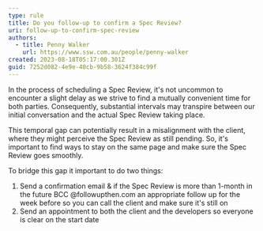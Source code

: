 ```yaml
---
type: rule
title: Do you follow-up to confirm a Spec Review?
uri: follow-up-to-confirm-spec-review
authors:
  - title: Penny Walker
    url: https://www.ssw.com.au/people/penny-walker
created: 2023-08-18T05:17:00.301Z
guid: 7252d082-4e9e-40cb-9b58-3624f384c99f
---
```

In the process of scheduling a Spec Review, it's not uncommon to encounter a slight delay as we strive to find a mutually convenient time for both parties. Consequently, substantial intervals may transpire between our initial conversation and the actual Spec Review taking place. 

This temporal gap can potentially result in a misalignment with the client, where they might perceive the Spec Review as still pending. So, it's important to find ways to stay on the same page and make sure the Spec Review goes smoothly.

<!--endintro-->

To bridge this gap it important to do two things:

1. Send a confirmation email & if the Spec Review is more than 1-month in the future BCC @followupthen.com an appropriate follow up for the week before so you can call the client and make sure it's still on
2. Send an appointment to both the client and the developers so everyone is clear on the start date